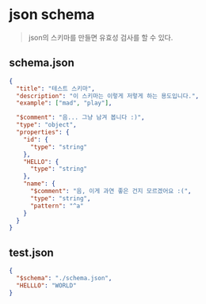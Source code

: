 # json schema

> json의 스키마를 만들면 유효성 검사를 할 수 있다.

## schema.json

```json
{
  "title": "테스트 스키마",
  "description": "이 스키마는 이렇게 저렇게 하는 용도입니다.",
  "example": ["mad", "play"],

  "$comment": "음... 그냥 남겨 봅니다 :)",
  "type": "object",
  "properties": {
    "id": {
      "type": "string"
    },
    "HELLO": {
      "type": "string"
    },
    "name": {
      "$comment": "음, 이게 과연 좋은 건지 모르겠어요 :(",
      "type": "string",
      "pattern": "^a"
    }
  }
}
```

## test.json

```json
{
  "$schema": "./schema.json",
  "HELLLO": "WORLD"
}
```
